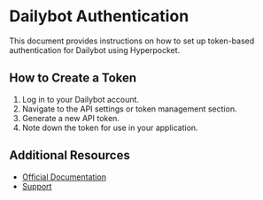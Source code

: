 # Dailybot Authentication

This document provides instructions on how to set up token-based authentication for Dailybot using Hyperpocket.

## How to Create a Token

1. Log in to your Dailybot account.
2. Navigate to the API settings or token management section.
3. Generate a new API token.
4. Note down the token for use in your application.

## Additional Resources

- [Official Documentation](https://docs.dailybot.com)
- [Support](https://support.dailybot.com) 